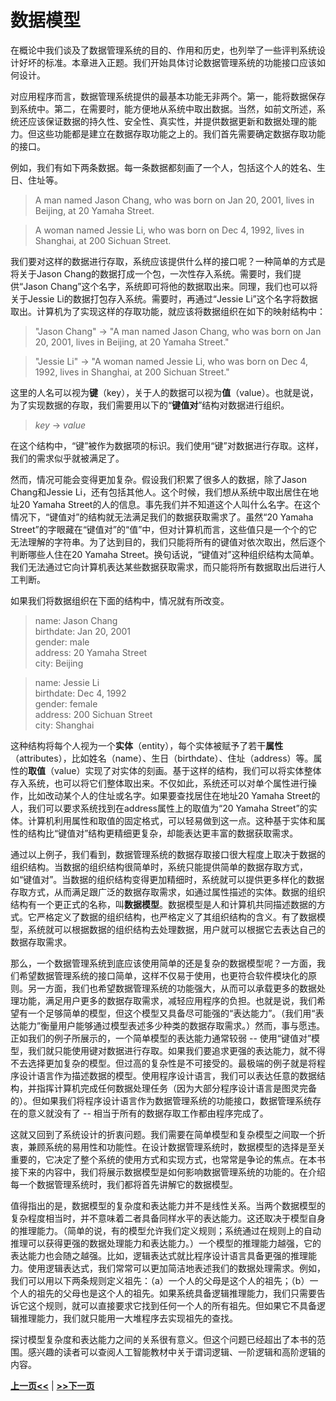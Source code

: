 # 数据模型

在概论中我们谈及了数据管理系统的目的、作用和历史，也列举了一些评判系统设计好坏的标准。本章进入正题。我们开始具体讨论数据管理系统的功能接口应该如何设计。

对应用程序而言，数据管理系统提供的最基本功能无非两个。第一，能将数据保存到系统中。第二，在需要时，能方便地从系统中取出数据。当然，如前文所述，系统还应该保证数据的持久性、安全性、真实性，并提供数据更新和数据处理的能力。但这些功能都是建立在数据存取功能之上的。我们首先需要确定数据存取功能的接口。

例如，我们有如下两条数据。每一条数据都刻画了一个人，包括这个人的姓名、生日、住址等。

> A man named Jason Chang, who was born on Jan 20, 2001, lives in Beijing, at 20 Yamaha Street.

> A woman named Jessie Li, who was born on Dec 4, 1992, lives in Shanghai, at 200 Sichuan Street.

我们要对这样的数据进行存取，系统应该提供什么样的接口呢？一种简单的方式是将关于Jason Chang的数据打成一个包，一次性存入系统。需要时，我们提供“Jason Chang”这个名字，系统即可将他的数据取出来。同理，我们也可以将关于Jessie Li的数据打包存入系统。需要时，再通过“Jessie Li”这个名字将数据取出。计算机为了实现这样的存取功能，就应该将数据组织在如下的映射结构中：

>"Jason Chang" &rarr; "A man named Jason Chang, who was born on Jan 20, 2001, lives in Beijing, at 20 Yamaha Street."

>"Jessie Li" &rarr; "A woman named Jessie Li, who was born on Dec 4, 1992, lives in Shanghai, at 200 Sichuan Street."

这里的人名可以视为**键**（key），关于人的数据可以视为**值**（value）。也就是说，为了实现数据的存取，我们需要用以下的“**键值对**”结构对数据进行组织。

> *key* &rarr; *value* 

在这个结构中，“键”被作为数据项的标识。我们使用“键”对数据进行存取。这样，我们的需求似乎就被满足了。

然而，情况可能会变得更加复杂。假设我们积累了很多人的数据，除了Jason Chang和Jessie Li，还有包括其他人。这个时候，我们想从系统中取出居住在地址20 Yamaha Street的人的信息。事先我们并不知道这个人叫什么名字。在这个情况下，“键值对”的结构就无法满足我们的数据获取需求了。虽然“20 Yamaha Street”的字眼藏在“键值对”的“值”中，但对计算机而言，这些值只是一个个的它无法理解的字符串。为了达到目的，我们只能将所有的键值对依次取出，然后逐个判断哪些人住在20 Yamaha Street。换句话说，“键值对”这种组织结构太简单。我们无法通过它向计算机表达某些数据获取需求，而只能将所有数据取出后进行人工判断。

如果我们将数据组织在下面的结构中，情况就有所改变。

> name: Jason Chang \
> birthdate: Jan 20, 2001 \
> gender: male \
> address: 20 Yamaha Street\
> city: Beijing

> name: Jessie Li \
> birthdate: Dec 4, 1992 \
> gender: female \
> address: 200 Sichuan Street\
> city: Shanghai

这种结构将每个人视为一个**实体**（entity），每个实体被赋予了若干**属性**（attributes），比如姓名（name）、生日（birthdate）、住址（address）等。属性的**取值**（value）实现了对实体的刻画。基于这样的结构，我们可以将实体整体存入系统，也可以将它们整体取出来。不仅如此，系统还可以对单个属性进行操作，比如改动某个人的住址或名字。如果要查找居住在地址20 Yamaha Street的人，我们可以要求系统找到在address属性上的取值为“20 Yamaha Street”的实体。计算机利用属性和取值的固定格式，可以轻易做到这一点。这种基于实体和属性的结构比“键值对”结构更精细更复杂，却能表达更丰富的数据获取需求。

通过以上例子，我们看到，数据管理系统的数据存取接口很大程度上取决于数据的组织结构。当数据的组织结构很简单时，系统只能提供简单的数据存取方式，如“键值对”。当数据的组织结构变得更加精细时，系统就可以提供更多样化的数据存取方式，从而满足跟广泛的数据存取需求，如通过属性描述的实体。数据的组织结构有一个更正式的名称，叫**数据模型**。数据模型是人和计算机共同描述数据的方式。它严格定义了数据的组织结构，也严格定义了其组织结构的含义。有了数据模型，系统就可以根据数据的组织结构去处理数据，用户就可以根据它去表达自己的数据存取需求。

那么，一个数据管理系统到底应该使用简单的还是复杂的数据模型呢？一方面，我们希望数据管理系统的接口简单，这样不仅易于使用，也更符合软件模块化的原则。另一方面，我们也希望数据管理系统的功能强大，从而可以承载更多的数据处理功能，满足用户更多的数据存取需求，减轻应用程序的负担。也就是说，我们希望有一个足够简单的模型，但这个模型又具备尽可能强的“表达能力”。（我们用“表达能力”衡量用户能够通过模型表述多少种类的数据存取需求。）然而，事与愿违。正如我们的例子所展示的，一个简单模型的表达能力通常较弱 -- 使用“键值对”模型，我们就只能使用键对数据进行存取。如果我们要追求更强的表达能力，就不得不去选择更加复杂的模型。但过高的复杂性是不可接受的。最极端的例子就是将程序设计语言作为描述数据的模型。使用程序设计语言，我们可以表达任意的数据结构，并指挥计算机完成任何数据处理任务（因为大部分程序设计语言是图灵完备的）。但如果我们将程序设计语言作为数据管理系统的功能接口，数据管理系统存在的意义就没有了 -- 相当于所有的数据存取工作都由程序完成了。

这就又回到了系统设计的折衷问题。我们需要在简单模型和复杂模型之间取一个折衷，兼顾系统的易用性和功能性。在设计数据管理系统时，数据模型的选择是至关重要的，它决定了整个系统的使用方式和实现方式，也常常是争论的焦点。在本书接下来的内容中，我们将展示数据模型是如何影响数据管理系统的功能的。在介绍每一个数据管理系统时，我们都将首先讲解它的数据模型。

值得指出的是，数据模型的复杂度和表达能力并不是线性关系。当两个数据模型的复杂程度相当时，并不意味着二者具备同样水平的表达能力。这还取决于模型自身的推理能力。（简单的说，有的模型允许我们定义规则；系统通过在规则上的自动推理可以获得更强的数据处理能力和表达能力。）一个模型的推理能力越强，它的表达能力也会随之越强。比如，逻辑表达式就比程序设计语言具备更强的推理能力。使用逻辑表达式，我们常常可以更加简洁地表述我们的数据处理需求。例如，我们可以用以下两条规则定义祖先：（a）一个人的父母是这个人的祖先；（b）一个人的祖先的父母也是这个人的祖先。如果系统具备逻辑推理能力，我们只需要告诉它这个规则，就可以直接要求它找到任何一个人的所有祖先。但如果它不具备逻辑推理能力，我们就只能用一大堆程序去实现祖先的查找。

探讨模型复杂度和表达能力之间的关系很有意义。但这个问题已经超出了本书的范围。感兴趣的读者可以查阅人工智能教材中关于谓词逻辑、一阶逻辑和高阶逻辑的内容。

[**上一页<<**](chapter1.4.md) | [**>>下一页**](chapter2.2.md)

